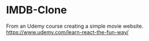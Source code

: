 # IMDB-Clone
From an Udemy course creating a simple movie website. 
https://www.udemy.com/learn-react-the-fun-way/
